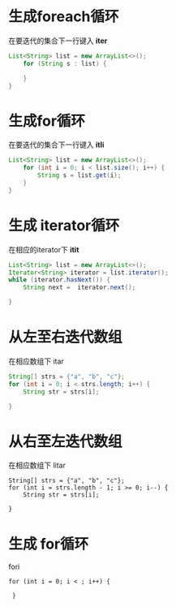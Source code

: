 # 生成foreach循环

在要迭代的集合下一行键入 **iter**

```java
List<String> list = new ArrayList<>();
    for (String s : list) {

    }
}
```

# 生成for循环

在要迭代的集合下一行键入 **itli**

```java
List<String> list = new ArrayList<>();
    for (int i = 0; i < list.size(); i++) {
        String s = list.get(i);
    }
}
```

# 生成 iterator循环

在相应的iterator下  **itit**

```java
List<String> list = new ArrayList<>();
Iterator<String> iterator = list.iterator();
while (iterator.hasNext()) {
    String next =  iterator.next();

}
```

# 从左至右迭代数组

在相应数组下 itar

```java
String[] strs = {"a", "b", "c"};
for (int i = 0; i < strs.length; i++) {
    String str = strs[i];

}
```

# 从右至左迭代数组

在相应数组下 litar

```
String[] strs = {"a", "b", "c"};
for (int i = strs.length - 1; i >= 0; i--) {
    String str = strs[i];

}
```

# 生成 for循环

fori

```
for (int i = 0; i < ; i++) {

 }
```



